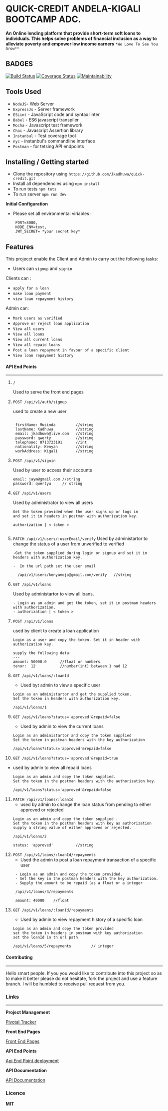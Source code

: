 # QUICK-CREDIT ANDELA-KIGALI BOOTCAMP ADC.

**An Online lending platform that provide short-term soft loans to individuals. This helps solve problems of financial inclusion as a way to alleviate poverty and empower low income earners** `*We Love To See You Grow**`

## **BADGES**

[![Build Status](https://travis-ci.org/Jkadhuwa/quick-credit.svg?branch=develop)](https://travis-ci.org/Jkadhuwa/quick-credit)
[![Coverage Status](https://coveralls.io/repos/github/Jkadhuwa/quick-credit/badge.svg?branch=develop)](https://coveralls.io/github/Jkadhuwa/quick-credit?branch=develop)
[![Maintainability](https://api.codeclimate.com/v1/badges/4ca4a4603f8a592be4bf/maintainability)](https://codeclimate.com/github/Jkadhuwa/quick-credit/maintainability)

## **Tools Used**

- `NodeJS`- Web Server
- `ExpressJs` - Server framework
- `ESLint` - JavaScript code and syntax linter
- `Babel` - ES6 javascript transpiler
- `Mocha` - Javascript test framework
- `Chai` - Javascript Assertion library
- `Instanbul` - Test coverage tool
- `nyc` - instanbul's commandline interface
- `Postman` - for tetsing API endpoints

## **Installing / Getting started**

- Clone the repository using `https://github.com/Jkadhuwa/quick-credit.git`
- Install all dependencies using `npm install`
- To run tests `npm tets`
- To run server `npm run dev`

**Initial Configuration**

- Please set all environmental viriables :
  ```
   PORT=8080,
   NODE_ENV=test,
   JWT_SECRET= *your secret key*
  ```

## Features

This projecct enable the Client and Admin to carry out the following tasks:

- Users can `signup` and `signin`

Clients can :

- `apply for a loan`
- `make loan payment`
- `view loan repayment history`

Admin can:

- `Mark users as verified`
- `Approve or reject loan application`
- `View all users`
- `View all loans`
- `View all current loans`
- `View all repaid loans`
- `Post a loan repayment in favour of a specific client`
- `View loan repayment history`

#### API End Points

---

1. `/`

   Used to serve the front end pages

2) `POST /api/v1/auth/signup`

   used to create a new user

   ```

    firstName: Musinda         //string
    lastName: Kadhuwa          //string
    email: jkadhuwa@live.com   //string
    password: qwerty           //string
    telephone: 0713723191      //int
    nationality: Kenyan        //string
    workAddress: Kigali        //string

   ```

3) `POST /api/v1/signin`

   Used by user to access their accounts

   ```
   email: jaym@gmail.com //string
   password: qwertyu     // string
   ```

4) `GET /api/v1/users`

   Used by administrator to view all users

   ```
   Get the token provided when the user signs up or logs in
   and set it in headers in postman with authorization key.

   authorization | < token >


   ```

5) `PATCH /api/v1/users/:userEmail/verify`
   Used by administartor to change the status of a user from unverified to verified
   ```
   -Get the token supplied during login or signup and set it in headers with authorization key.

   -  In the url path set the user email

     /api/v1/users/kenyamoja@gmail.com/verify   //string

   ```
6) `GET /api/v1/loans`

   Used by administartor to view all loans.

   ```
   - Login as an admin and get the token, set it in postman headers with authorization.
   - authorization | < token >
   ```

7) `POST /api/v1/loans`

   used by client to create a loan application

   ```
   Login as a user and copy the token. Set it in header with authorization key.

   supply the following data:
   ---
   amount: 50000.0      //float or numbers
   tenor:  12           //number(int) between 1 nad 12
   ```

8. `GET /api/v1/loans/:loanId`

   - Used byt admin to view a specific user

   ```
   Login as an administartor and get the supplied token.
   Set the token in headers with authorization key.

   /api/v1/loans/1
   ```

9) `GET /api/v1/loans?status='approved'&repaid=false`

   - Used by admin to view the current loans

   ```
   Login as an administartor and copy the token supplied
   Set the token in postman headers with the key authorization

   /api/v1/loans?status='approved'&repaid=false
   ```

10) `GET /api/v1/loans?status='approved'&repaid=true`

- used by admin to view all repaid loans

  ```
  Login as an admin and copy the token supplied.
  Set the token in the postman headers with the authorization key.

  /api/v1/loans?status='approved'&repaid=false
  ```

11. `PATCH /api/v1/loans/:loanId`
    - used by admin to change the loan status from pending to either approved or rejected
    ```
    Login as an admin and copy the token supplied .
    Set the token in the postman headers with key as authorization
    supply a string value of either approved or rejected.

    /api/v1/loans/2

    status: 'approved'          //string
    ```

12) `POST /api/v1/loans/:loanId/repayments`
    - Used the admin to post a loan repayment transaction of a specific user
    ```
     - Login as an admin and copy the token provided.
     - Set the key in the postman headers with the key authorization.
     - Supply the amount to be repaid (as a float or a integer

     /api/v1/loans/3/repayments

     amount: 40000    //float
    ```

13. `GET /api/v1/loans/:loanId/repayments`

    - Used by admin to view repayment history of a specific loan

    ```
    Login as an admin and copy the token provided
    set the token in headers in postman with key authorization
    set the loanId in th url path

    /api/v1/loans/5/repayments         // integer
    ```

#### Contributing

---

Hello smart people. If you you would like to contribute into this project so as to make it better please do not hesitate, fork the project and use a feature branch. I will be humbled to receive pull request from you.

### Links

---

**Project Management**

[Pivotal Tracker](https://www.pivotaltracker.com/n/projects/2326513)

**Front End Pages**

[Front End Pages](https://jkadhuwa.github.io/quick-credit/UI)

**API End Points**

[Api End Point deployment](https://quick-credit-adc.herokuapp.com)

**API Documentation**

[API Documentation](https://quick-credit-adc.herokuapp.com/doc)

### Licence

**MIT**
